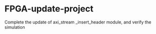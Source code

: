 # FPGA-update-project
Complete the update of axi_stream _insert_header module, and verify the simulation
